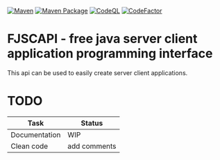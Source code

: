[![Maven](https://github.com/AutumnSpark1226/FJSCAPI/actions/workflows/maven.yml/badge.svg)](https://github.com/AutumnSpark1226/FJSCAPI/actions/workflows/maven.yml)
[![Maven Package](https://github.com/AutumnSpark1226/FJSCAPI/actions/workflows/maven-publish.yml/badge.svg)](https://github.com/AutumnSpark1226/FJSCAPI/actions/workflows/maven-publish.yml)
[![CodeQL](https://github.com/AutumnSpark1226/FJSCAPI/actions/workflows/codeql-analysis.yml/badge.svg)](https://github.com/AutumnSpark1226/FJSCAPI/actions/workflows/codeql-analysis.yml)
[![CodeFactor](https://www.codefactor.io/repository/github/autumnspark1226/fjscapi/badge)](https://www.codefactor.io/repository/github/autumnspark1226/fjscapi)
# FJSCAPI - free java server client application programming interface
This api can be used to easily create server client applications.
# TODO
| Task          | Status             |
| ------------- | ------------------ |
| Documentation | WIP                |
| Clean code    | add comments       |
